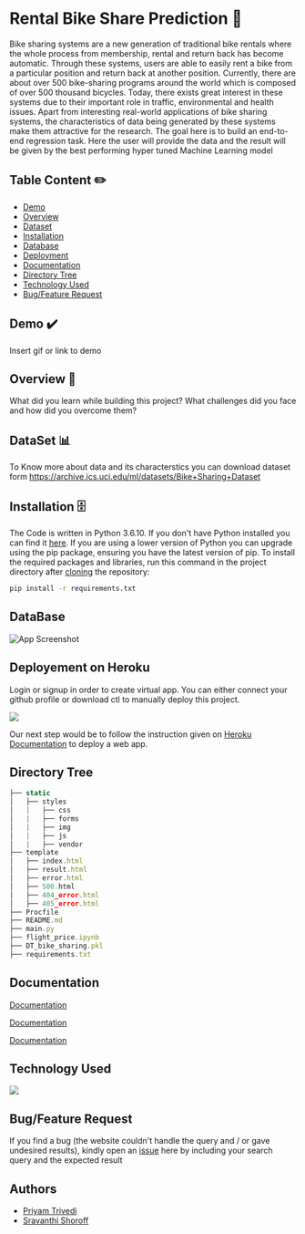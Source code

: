 
# Rental Bike Share Prediction 🚴

Bike sharing systems are a new generation of traditional bike rentals where the whole
process from membership, rental and return back has become automatic. Through
these systems, users are able to easily rent a bike from a particular position and return
back at another position. Currently, there are about over 500 bike-sharing programs
around the world which is composed of over 500 thousand bicycles. Today, there exists
great interest in these systems due to their important role in traffic, environmental and
health issues. Apart from interesting real-world applications of bike sharing systems, the
characteristics of data being generated by these systems make them attractive for the
research.
The goal here is to build an end-to-end regression task. Here the user will provide the
data and the result will be given by the best performing hyper tuned Machine Learning
model

## Table Content ✏️

 - [Demo](https://awesomeopensource.com/project/elangosundar/awesome-README-templates)
 - [Overview](https://github.com/matiassingers/awesome-readme)
 - [Dataset](https://github.com/matiassingers/awesome-readme)
 - [Installation](https://awesomeopensource.com/project/elangosundar/awesome-README-templates)
 - [Database](https://github.com/matiassingers/awesome-readme)
 - [Deployment](https://github.com/matiassingers/awesome-readme)
 - [Documentation](https://github.com/matiassingers/awesome-readme)
 - [Directory Tree](https://bulldogjob.com/news/449-how-to-write-a-good-readme-for-your-github-project)
 - [Technology Used](https://github.com/matiassingers/awesome-readme)
 - [Bug/Feature Request](https://awesomeopensource.com/project/elangosundar/awesome-README-templates)
 





## Demo ✔️

Insert gif or link to demo

  
## Overview 📜

What did you learn while building this project? What challenges did you face and how did you overcome them?

  
## DataSet 📊

To Know more about data and its characterstics you can download dataset form https://archive.ics.uci.edu/ml/datasets/Bike+Sharing+Dataset 



  
## Installation 🗄️

The Code is written in Python 3.6.10. If you don't have Python installed you can find it [here](https://www.python.org/downloads/). If you are using a lower version of Python you can upgrade using the pip package, ensuring you have the latest version of pip. To install the required packages and libraries, run this command in the project directory after [cloning](https://github.com/Priyam-Trivedi/ebike_count_prediction/tree/master) the repository:
```bash
pip install -r requirements.txt
```
## DataBase

![App Screenshot](https://via.placeholder.com/468x300?text=App+Screenshot+Here)

  
## Deployement on Heroku
Login or signup in order to create virtual app. You can either connect your github profile or download ctl to manually deploy this project.

[![](https://i.imgur.com/dKmlpqX.png)](https://heroku.com)

Our next step would be to follow the instruction given on [Heroku Documentation](https://devcenter.heroku.com/articles/getting-started-with-python) to deploy a web app.


  
## Directory Tree

```javascript
├── static 
│   ├── styles
│   |   ├── css
│   |   ├── forms
│   |   ├── img
│   |   ├── js
│   |   ├── vendor
├── template
│   ├── index.html
│   ├── result.html
│   ├── error.html
│   ├── 500.html
│   ├── 404_error.html
│   ├── 405_error.html
├── Procfile
├── README.md
├── main.py
├── flight_price.ipynb
├── DT_bike_sharing.pkl
├── requirements.txt


```

  
## Documentation

[Documentation](https://linktodocumentation)

[Documentation](https://linktodocumentation)

[Documentation](https://linktodocumentation)



  
## Technology Used 
![](https://forthebadge.com/images/badges/made-with-python.svg)


## Bug/Feature Request
If you find a bug (the website couldn't handle the query and / or gave undesired results), kindly open an [issue](https://github.com/Priyam-Trivedi/ebike_count_prediction/issues) here by including your search query and the expected result

  
## Authors

- [Priyam Trivedi](https://www.github.com/octokatherine)
- [Sravanthi Shoroff](https://www.github.com/octokatherine)

  
